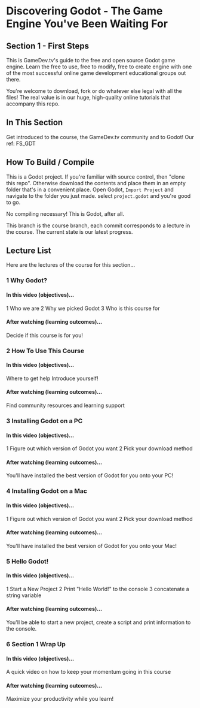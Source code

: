 # Discovering Godot - The Game Engine You've Been Waiting For
## Section 1 - First Steps
This is GameDev.tv's guide to the free and open source Godot game engine.  Learn the free to use, free to modify, free to create engine with one of the most successful online game development educational groups out there.

You're welcome to download, fork or do whatever else legal with all the files! The real value is in our huge, high-quality online tutorials that accompany this repo.

## In This Section
Get introduced to the course, the GameDev.tv community and to Godot!   Our ref: FS_GDT

## How To Build / Compile
This is a Godot project. If you're familiar with source control, then "clone this repo". Otherwise download the contents and place them in an empty folder that's in a convenient place.  Open Godot, ``Import Project`` and navigate to the folder you just made.  select ``project.godot`` and you're good to go.

No compiling necessary!  This is Godot, after all.

This branch is the course branch, each commit corresponds to a lecture in the course. The current state is our latest progress.

## Lecture List
Here are the lectures of the course for this section...

### 1 Why Godot?
#### In this video (objectives)…
1 Who we are
2 Why we picked Godot
3 Who is this course for

#### After watching (learning outcomes)…
Decide if this course is for you!

### 2 How To Use This Course
#### In this video (objectives)…
Where to get help
Introduce yourself!

#### After watching (learning outcomes)…
Find community resources and learning support

### 3 Installing Godot on a PC
#### In this video (objectives)…
1 Figure out which version of Godot you want
2 Pick your download method

#### After watching (learning outcomes)…
You'll have installed the best version of Godot for you onto your PC!

### 4 Installing Godot on a Mac
#### In this video (objectives)…
1 Figure out which version of Godot you want
2 Pick your download method

#### After watching (learning outcomes)…
You'll have installed the best version of Godot for you onto your Mac!

### 5 Hello Godot!
#### In this video (objectives)…
1 Start a New Project
2 Print "Hello World!" to the console
3 concatenate a string variable

#### After watching (learning outcomes)…
You'll be able to start a new project, create a script and print information to the console.

### 6 Section 1 Wrap Up
#### In this video (objectives)…
A quick video on how to keep your momentum going in this course

#### After watching (learning outcomes)…
Maximize your productivity while you learn!
